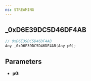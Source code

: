 ```yaml
---
ns: STREAMING
---
```

## _0xD6E39DC5D46DF4AB

```c
// 0xD6E39DC5D46DF4AB
Any _0xD6E39DC5D46DF4AB(Any p0);
```

## Parameters
* **p0**:
